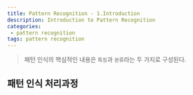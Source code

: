 ```yaml
---
title: Pattern Recognition - 1.Introduction
description: Introduction to Pattern Recognition
categories:
 - pattern recognition
tags: pattern recognition
---
```


> 패턴 인식의 핵심적인 내용은 `특징`과 `분류`라는 두 가지로 구성된다.

## 패턴 인식 처리과정
